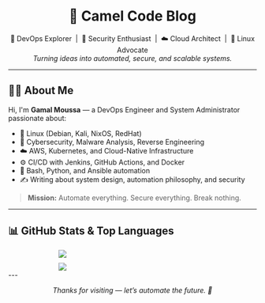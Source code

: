 <h1 align="center">🌟 Camel Code Blog</h1>

<p align="center">
🚀 DevOps Explorer &nbsp;|&nbsp; 🔐 Security Enthusiast &nbsp;|&nbsp; ☁️ Cloud Architect &nbsp;|&nbsp; 🐧 Linux Advocate  
<br>
<em>Turning ideas into automated, secure, and scalable systems.</em>
</p>

---

## 👨‍💻 About Me

Hi, I'm **Gamal Moussa** — a DevOps Engineer and System Administrator passionate about:

- 🐧 Linux (Debian, Kali, NixOS, RedHat)
- 🔐 Cybersecurity, Malware Analysis, Reverse Engineering
- ☁️ AWS, Kubernetes, and Cloud-Native Infrastructure
- ⚙️ CI/CD with Jenkins, GitHub Actions, and Docker
- 🧰 Bash, Python, and Ansible automation
- ✍️ Writing about system design, automation philosophy, and security

> **Mission:** Automate everything. Secure everything. Break nothing.

---

## 📊 GitHub Stats & Top Languages

<div align="center" style="display: flex; justify-content: center; gap: 10px; flex-wrap: wrap;">
  <img src="https://github-readme-stats.vercel.app/api?username=alcamel&show_icons=true&theme=algolia" style="flex: 1; min-width: 300px; max-width: 48%;" />
  <img src="https://github-readme-stats.vercel.app/api/top-langs/?username=alcamel&layout=compact&theme=algolia" style="flex: 1; min-width: 300px; max-width: 48%;" />
</div>
---

<p align="center"><i>Thanks for visiting — let’s automate the future. 🐫</i></p>
